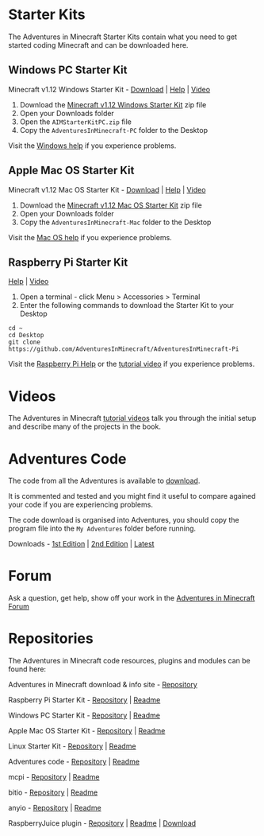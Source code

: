 # Starter Kits

The Adventures in Minecraft Starter Kits contain what you need to get started coding Minecraft and can be downloaded here.

## Windows PC Starter Kit 

Minecraft v1.12 Windows Starter Kit - [Download](https://github.com/AdventuresInMinecraft/AdventuresInMinecraft-PC/releases/download/1.12/AIMStarterKitPC.zip) &#124; [Help](help_pc.md) &#124; [Video](https://www.youtube.com/watch?v=lQB5QLt0gPw)

1. Download the [Minecraft v1.12 Windows Starter Kit](https://github.com/AdventuresInMinecraft/AdventuresInMinecraft-PC/releases/download/1.12/AIMStarterKitPC.zip) zip file
2. Open your Downloads folder
3. Open the `AIMStarterKitPC.zip` file
4. Copy the `AdventuresInMinecraft-PC` folder to the Desktop

Visit the [Windows help](help_pc.md) if you experience problems.

## Apple Mac OS Starter Kit

Minecraft v1.12 Mac OS Starter Kit - [Download](https://github.com/AdventuresInMinecraft/AdventuresInMinecraft-Mac/releases/download/1.12b/AIMStarterKitMac.zip) &#124; [Help](help_mac.md) &#124; [Video](https://www.youtube.com/watch?v=S6AKfJHSZTM)

1. Download the [Minecraft v1.12 Mac OS Starter Kit](https://github.com/AdventuresInMinecraft/AdventuresInMinecraft-Mac/releases/download/1.12b/AIMStarterKitMac.zip) zip file
2. Open your Downloads folder
3. Copy the `AdventuresInMinecraft-Mac` folder to the Desktop

Visit the [Mac OS help](help_mac.md) if you experience problems.

## Raspberry Pi Starter Kit

[Help](help_pi.md) &#124; [Video](https://www.youtube.com/watch?v=hLB5ZIb-myA)

1. Open a terminal - click Menu > Accessories > Terminal
2. Enter the following commands to download the Starter Kit to your Desktop

```
cd ~
cd Desktop
git clone https://github.com/AdventuresInMinecraft/AdventuresInMinecraft-Pi
```

Visit the [Raspberry Pi Help](help_pi.md) or the [tutorial video](https://www.youtube.com/watch?v=hLB5ZIb-myA) if you experience problems.

# Videos

The Adventures in Minecraft [tutorial videos](videos.md) talk you through the initial setup and describe many of the projects in the book.

# Adventures Code

The code from all the Adventures is available to [download](https://github.com/AdventuresInMinecraft/code-files/archive/master.zip).

It is commented and tested and you might find it useful to compare agained your code if you are experiencing problems. 

The code download is organised into Adventures, you should copy the program file into the `My Adventures` folder before running.

Downloads - [1st Edition](https://github.com/AdventuresInMinecraft/code-files/archive/1.0.zip) &#124;
[2nd Edition](https://github.com/AdventuresInMinecraft/code-files/archive/2.0.zip) &#124;
[Latest](https://github.com/AdventuresInMinecraft/code-files/archive/master.zip)

# Forum

Ask a question, get help, show off your work in the [Adventures in Minecraft Forum](http://www.stuffaboutcode.com/p/adventures-in-minecraft-forum.html)

# Repositories

The Adventures in Minecraft code resources, plugins and modules can be found here: 

Adventures in Minecraft download & info site - [Repository](https://github.com/AdventuresInMinecraft/AdventuresInMinecraft.github.io)

Raspberry Pi Starter Kit - [Repository](https://github.com/AdventuresInMinecraft/AdventuresInMinecraft-Pi) &#124; [Readme](https://github.com/AdventuresInMinecraft/AdventuresInMinecraft-Pi/blob/master/README.md)

Windows PC Starter Kit - [Repository](https://github.com/AdventuresInMinecraft/AdventuresInMinecraft-PC) &#124; [Readme](https://github.com/AdventuresInMinecraft/AdventuresInMinecraft-PC/blob/master/README.md)

Apple Mac OS Starter Kit - [Repository](https://github.com/AdventuresInMinecraft/AdventuresInMinecraft-Mac) &#124; [Readme](https://github.com/AdventuresInMinecraft/AdventuresInMinecraft-Mac/blob/master/README.md)

Linux Starter Kit - [Repository](https://github.com/AdventuresInMinecraft/AdventuresInMinecraft-Linux) &#124; [Readme](https://github.com/AdventuresInMinecraft/AdventuresInMinecraft-Linux/blob/master/README.md)

Adventures code - [Repository](https://github.com/AdventuresInMinecraft/code-files) &#124; [Readme](https://github.com/AdventuresInMinecraft/code-files/blob/master/README.md)

mcpi - [Repository](https://github.com/AdventuresInMinecraft/mcpi) &#124; [Readme](https://github.com/AdventuresInMinecraft/mcpi/blob/master/README.md)

bitio - [Repository](https://github.com/AdventuresInMinecraft/bitio) &#124; [Readme](https://github.com/AdventuresInMinecraft/bitio/blob/master/README.md)

anyio - [Repository](https://github.com/AdventuresInMinecraft/anyio) &#124; [Readme](https://github.com/AdventuresInMinecraft/anyio/blob/master/README.md)

RaspberryJuice plugin - [Repository](https://github.com/zhuowei/RaspberryJuice) &#124; [Readme](https://github.com/zhuowei/RaspberryJuice/blob/master/README.md) &#124; [Download](https://www.spigotmc.org/resources/raspberryjuice.22724/)

